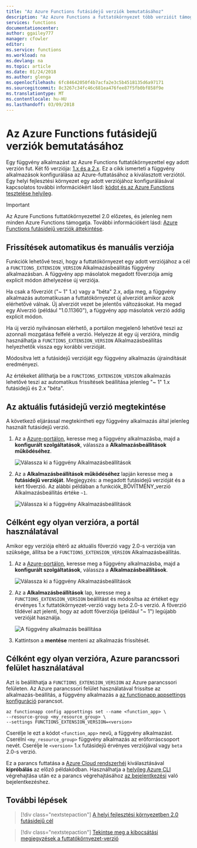 ```yaml
---
title: "Az Azure Functions futásidejű verziók bemutatásához"
description: "Az Azure Functions a futtatókörnyezet több verzióit támogatja. Megtudhatja, hogyan adja meg egy Azure-ban üzemeltetett függvény app futásidejű verzióját."
services: functions
documentationcenter: 
author: ggailey777
manager: cfowler
editor: 
ms.service: functions
ms.workload: na
ms.devlang: na
ms.topic: article
ms.date: 01/24/2018
ms.author: glenga
ms.openlocfilehash: 6fc84642050f4b7acfa2e3c5b4518135d6a97171
ms.sourcegitcommit: 8c3267c34fc46c681ea476fee87f5fb0bf858f9e
ms.translationtype: MT
ms.contentlocale: hu-HU
ms.lasthandoff: 03/09/2018
---
```

# <a name="how-to-target-azure-functions-runtime-versions"></a>Az Azure Functions futásidejű verziók bemutatásához

Egy függvény alkalmazást az Azure Functions futtatókörnyezettel egy adott verzión fut. Két fő verziója: [1.x és a 2.x](functions-versions.md). Ez a cikk ismerteti a függvény alkalmazások konfigurálása az Azure-futtatásához a kiválasztott verziótól. Egy helyi fejlesztési környezet egy adott verziójához konfigurálásával kapcsolatos további információkért lásd: [kódot és az Azure Functions tesztelése helyileg](functions-run-local.md).

>[!IMPORTANT]   
> Az Azure Functions futtatókörnyezettel 2.0 előzetes, és jelenleg nem minden Azure Functions támogatja. További információkért lásd: [Azure Functions futásidejű verziók áttekintése](functions-versions.md).

## <a name="automatic-and-manual-version-updates"></a>Frissítések automatikus és manuális verziója

Funkciók lehetővé teszi, hogy a futtatókörnyezet egy adott verziójához a cél a `FUNCTIONS_EXTENSION_VERSION` Alkalmazásbeállítás függvény alkalmazásban. A függvény app másolatok megadott főverziója amíg explicit módon áthelyezése új verziója.

Ha csak a főverziót ("~ 1" 1.x) vagy a "béta" 2.x, adja meg, a függvény alkalmazás automatikusan a futtatókörnyezet új alverziót amikor azok elérhetővé válnak. Új alverziót vezet be jelentős változásokat. Ha megad egy Alverzió (például "1.0.11360"), a függvény app másolatok verzió addig explicit módon. 

Ha új verzió nyilvánosan elérhető, a portálon megjelenő lehetővé teszi az azonnali mozgatása felfelé a verzió. Helyezze át egy új verzióra, mindig használhatja a `FUNCTIONS_EXTENSION_VERSION` Alkalmazásbeállítás helyezhetők vissza egy korábbi verzióját.

Módosítva lett a futásidejű verzióját egy függvény alkalmazás újraindítását eredményezi.

Az értékeket állíthatja be a `FUNCTIONS_EXTENSION_VERSION` alkalmazás lehetővé teszi az automatikus frissítések beállítása jelenleg "~ 1" 1.x futásidejű és 2.x "béta".

## <a name="view-the-current-runtime-version"></a>Az aktuális futásidejű verzió megtekintése

A következő eljárással megtekintheti egy függvény alkalmazás által jelenleg használt futásidejű verzió. 

1. Az a [Azure-portálon](https://portal.azure.com), keresse meg a függvény alkalmazásba, majd a **konfigurált szolgáltatások**, válassza a **Alkalmazásbeállítások működéséhez**. 

    ![Válassza ki a függvény Alkalmazásbeállítások](./media/functions-versions/add-update-app-setting.png)

2. Az a **Alkalmazásbeállítások működéséhez** lapján keresse meg a **futásidejű verzióját**. Megjegyzés: a megadott futásidejű verzióját és a kért főverzió. Az alábbi példában a funkciók\_BŐVÍTMÉNY\_verzió Alkalmazásbeállítás értéke `~1`.
 
   ![Válassza ki a függvény Alkalmazásbeállítások](./media/functions-versions/function-app-view-version.png)

## <a name="target-a-version-using-the-portal"></a>Célként egy olyan verzióra, a portál használatával

Amikor egy verziója eltérő az aktuális főverzió vagy 2.0-s verziója van szüksége, állítsa be a `FUNCTIONS_EXTENSION_VERSION` Alkalmazásbeállítás.

1. Az a [Azure-portálon](https://portal.azure.com), keresse meg a függvény alkalmazásba, majd a **konfigurált szolgáltatások**, válassza a **Alkalmazásbeállítások**.

    ![Válassza ki a függvény Alkalmazásbeállítások](./media/functions-versions/add-update-app-setting1a.png)

2. Az a **Alkalmazásbeállítások** lap, keresse meg a `FUNCTIONS_EXTENSION_VERSION` beállítást és módosítsa az értéket egy érvényes 1.x futtatókörnyezet-verzió vagy `beta` 2.0-s verzió. A főverzió tildével azt jelenti, hogy az adott főverziója (például "~ 1") legújabb verzióját használja. 

    ![A függvény alkalmazás beállítása](./media/functions-versions/add-update-app-setting2.png)

3. Kattintson a **mentése** menteni az alkalmazás frissítését. 

## <a name="target-a-version-using-azure-cli"></a>Célként egy olyan verzióra, Azure parancssori felület használatával

 Azt is beállíthatja a `FUNCTIONS_EXTENSION_VERSION` az Azure parancssori felületen. Az Azure parancssori felület használatával frissítse az alkalmazás-beállítás, a függvény alkalmazás a [az functionapp appsettings konfiguráció](/cli/azure/functionapp/config/appsettings#set) parancsot.

```azurecli-interactive
az functionapp config appsettings set --name <function_app> \
--resource-group <my_resource_group> \
--settings FUNCTIONS_EXTENSION_VERSION=<version>
```
Cserélje le ezt a kódot `<function_app>` nevű, a függvény alkalmazást. Cserélni `<my_resource_group>` függvény alkalmazás az erőforráscsoport nevét. Cserélje le `<version>` 1.x futásidejű érvényes verziójával vagy `beta` 2.0-s verzió. 

Ez a parancs futtatása a [Azure Cloud rendszerhéj](../cloud-shell/overview.md) kiválasztásával **kipróbálás** az előző példakódban. Használhatja a [helyileg Azure CLI](/cli/azure/install-azure-cli) végrehajtása után ez a parancs végrehajtásához [az bejelentkezési](/cli/azure/reference-index#az_login) való bejelentkezéshez.

## <a name="next-steps"></a>További lépések

> [!div class="nextstepaction"]
> [A helyi fejlesztési környezetben 2.0 futásidejű cél](functions-run-local.md)

> [!div class="nextstepaction"]
> [Tekintse meg a kibocsátási megjegyzések a futtatókörnyezet-verzió](https://github.com/Azure/azure-webjobs-sdk-script/releases)